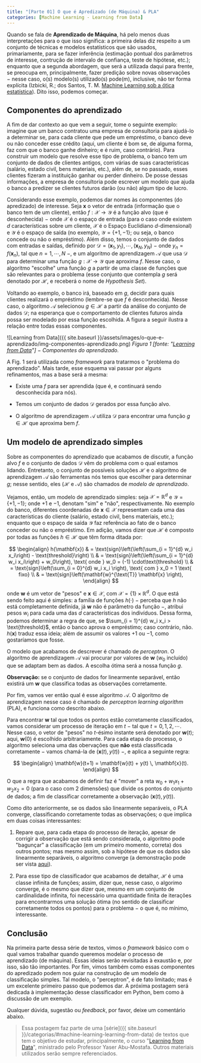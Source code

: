 ```yaml
---
title: "[Parte 01] O que é Apredizado (de Máquina) & PLA"
categories: [Machine Learning - Learning from Data]
---
```




Quando se fala de **Aprendizado de Máquina**, há pelo menos duas interpretações para o que isso significa: a primeira delas diz respeito a um conjunto de técnicas e modelos estatísticos que são usados, primariamente, para se fazer inferência (estimação pontual dos parâmetros de interesse, contrução de intervalo de confiança, teste de hipótese, etc.); enquanto que a segunda abordagem, que será a utilizada daqui para frente, se preocupa em, principalmente, fazer predição sobre novas observações $-$ nesse caso, o(s) modelo(s) utilizado(s) pode(m), inclusive, não ter forma explícita (Izbicki, R.; dos Santos, T. M. [Machine Learning sob a ótica estatística](http://www.work.caltech.edu/telecourse.html)). Dito isso, podemos começar.

## Componentes do aprendizado

A fim de dar contexto ao que vem a seguir, tome o seguinte exemplo: imagine que um banco contratou uma empresa de consultoria para ajudá-lo a determinar se, para cada cliente que pede um empréstimo, o banco deve ou não conceder esse crédito (aqui, um cliente é bom se, de alguma forma, faz com que o banco ganhe dinheiro; e é ruim, caso contrário). Para construir um modelo que resolve esse tipo de problema, o banco tem um conjunto de dados de clientes antigos, com várias de suas características (salário, estado civil, bens materiais, etc.), além de, se no passado, esses clientes fizeram a instituição ganhar ou perder dinheiro. De posse dessas informações, a empresa de consultoria pode escrever um modelo que ajuda o banco a predizer se clientes futuros darão (ou não) algum tipo de lucro.

Considerando esse exemplo, podemos dar nomes às componentes (do apredizado) de interesse. Seja $\mathbf{x}$ o vetor de entrada (informação que o banco tem de um cliente), então $f: \mathcal{X} \longrightarrow \mathcal{Y}$ é a função alvo (que é desconhecida) $-$ onde $\mathcal{X}$ é o espaço de entrada (para o caso onde existem $d$ características sobre um cliente, $\mathcal{X}$ é o Espaço Euclidiano $d$-dimensional) e $\mathcal{Y}$ é o espaço de saída (no exemplo, $\mathcal{Y} = \lbrace +1, -1 \rbrace$; ou seja, o banco concede ou não o empréstimo). Além disso, temos o conjunto de dados com entradas e saídas, definido por $\mathcal{D} = (\mathbf{x}_1, y_1), \cdots, (\mathbf{x}_N, y_N)$ $-$ onde $y_n = f(\mathbf{x}_n)$, tal que $n = 1, \cdots, N$ $-$, e um algoritmo de aprendizagem $\mathcal{A}$ que usa $\mathcal{D}$ para determinar uma função $g: \mathcal{X} \longrightarrow \mathcal{Y}$ que aproxima $f$. Nesse caso, o algoritmo "escolhe" uma função $g$ a partir de uma classe de funções que são relevantes para o problema (esse conjunto que contempla $g$ será denotado por $\mathcal{H}$, e receberá o nome de *Hypothesis Set*).

Voltando ao exemplo, o banco irá, baseado em $g$, decidir para quais clientes realizará o empréstimo (lembre-se que $f$ é desconhecida). Nesse caso, o algoritmo $\mathcal{A}$ selecionou $g \in \mathcal{H}$ a partir da análise do conjunto de dados $\mathcal{D}$; na esperança que o comportamento de clientes futuros ainda possa ser modelado por essa função escolhida. A figura a seguir ilustra a relação entre todas essas componentes.

![Learning from Data]({{ site.baseurl }}/assets/images/o-que-e-aprendizado/img-componentes-aprendizado.png)
*Figura 1 \[fonte: "[Learning from Data](http://www.work.caltech.edu/textbook.html)"\] $-$ Componentes do aprendizado.*

A Fig. 1 será utilizada como *framework* para tratarmos o "problema do aprendizado". Mais tarde, esse esquema vai passar por alguns refinamentos, mas a base será a mesma: 

+ Existe uma $f$ para ser aprendida (que é, e continuará sendo desconhecida para nós).

+ Temos um conjunto de dados $\mathcal{D}$ gerados por essa função alvo.

+ O algoritmo de aprendizagem $\mathcal{A}$ utiliza $\mathcal{D}$ para encontrar uma função $g \in \mathcal{H}$ que aproxima bem $f$. 

## Um modelo de aprendizado simples

Sobre as componentes do aprendizado que acabamos de discutir, a função alvo $f$ e o conjunto de dados $\mathcal{D}$ vêm do problema com o qual estamos lidando. Entretanto, o conjunto de possíveis soluções $\mathcal{H}$ e o algoritmo de aprendizagem $\mathcal{A}$ são ferramentas nós temos que escolher para determinar $g$; nesse sentido, eles ($\mathcal{H}$ e $\mathcal{A}$) são chamados de *modelo de aprendizado*.

Vejamos, então, um modelo de aprendizado simples: seja $\mathcal{X} = \mathbb{R}^d$ e $\mathcal{Y} = \lbrace +1, -1 \rbrace$; onde $+1$ e $-1$, denotam "sim" e "não", respectivamente. No exemplo do banco, diferentes coordenadas de $\mathbf{x} \in \mathcal{X}$ representam cada uma das características do cliente (salário, estado civil, bens materiais, etc.); enquanto que o espaço de saída $\mathcal{Y}$ faz referência ao fato de o banco conceder ou não o empréstimo. Em adição, vamos dizer que $\mathcal{H}$ é composto por todas as funções $h \in \mathcal{H}$ que têm forma ditada por:

$$
\begin{align}
h(\mathbf{x}) & = \text{sign}\left(\left(\sum_{i = 1}^{d} w_i x_i\right) - \text{threshold}\right) \\
              & = \text{sign}\left(\left(\sum_{i = 1}^{d} w_i x_i\right) + w_0\right), \text{ onde } w_0 = (-1) \cdot\text{threshold} \\
              & = \text{sign}\left(\sum_{i = 0}^{d} w_i x_i \right), \text{ com } x_0 = 1 \text{ fixo} \\
              & = \text{sign}\left(\mathbf{w}^{\text{T}} \mathbf{x} \right),
\end{align}
$$

onde $\mathbf{w}$ é um vetor de "pesos" e $\mathbf{x} \in \mathcal{X}$, com $\mathcal{X} = \lbrace 1 \rbrace \times \mathbb{R}^d$. O que está sendo feito aqui é simples: a família de funções $h(\cdot)$ $-$ perceba que $h$ não está completamente definida, já $\textbf{w}$ não é parâmetro da função $-$, atribui pesos $w_i$ para cada uma das $d$ características dos indivíduos. Dessa forma, podemos determinar a regra de que, se $\sum_{i = 1}^{d} w_i x_i > \text{threshold}$, então o banco aprova o empréstimo; caso contrário, não. $h(\mathbf{x})$ traduz essa ideia; além de assumir os valores $+1$ ou $-1$, como gostaríamos que fosse.

O modelo que acabamos de descrever é chamado de *perceptron*. O algoritmo de aprendizagem $\mathcal{A}$ vai procurar por valores de $\mathbf{w}$ ($w_0$ incluído) que se adaptam bem as dados. A escolha ótima será a nossa função $g$.

**Observação:** se o conjunto de dados for linearmente separável, então existirá um $\mathbf{w}$ que classifica todas as observações corretamente.

Por fim, vamos ver então qual é esse algoritmo $\mathcal{A}$. O algoritmo de aprendizagem nesse caso é chamado de *perceptron learning algorithm* (PLA), e funciona como descrito abaixo.

Para encontrar $\mathbf{w}$ tal que todos os pontos estão corretamente classificados, vamos considerar um processo de iteração em $t$ $-$ tal que $t = 0, 1, 2, \cdots$. Nesse caso, o vetor de "pesos" no $t$-ésimo instante será denotado por $\mathbf{w}(t)$; aqui, $\mathbf{w}(0)$ é escolhido arbitrariamente. Para cada etapa do processo, o algoritmo seleciona uma das obervações que **não** está classificada corretamente $-$ vamos chamá-la de $(\mathbf{x}(t), y(t))$ $-$, e aplica a seguinte regra:

$$
\begin{align}
\mathbf{w}(t+1) = \mathbf{w}(t) + y(t) \, \mathbf{x}(t).
\end{align}
$$

O que a regra que acabamos de definir faz é "mover" a reta $w_0 + w_1 x_1 + w_2 x_2 = 0$ (para o caso com $2$ dimensões) que divide os pontos do conjunto de dados; a fim de classificar corretamente a observação $(\mathbf{x}(t), y(t))$. 

Como dito anteriormente, se os dados são linearmente separáveis, o PLA converge, classificando corretamente todas as observações; o que implica em duas coisas interessantes:

1. Repare que, para cada etapa do processo de iteração, apesar de corrigir a observação que está sendo considerada, o algoritmo pode "bagunçar" a classificação (em um primeiro momento, correta) dos outros pontos; mas mesmo assim, sob a hipótese de que os dados são linearmente separáveis, o algoritmo converge (a demonstração pode ser vista [aqui](http://www.cs.columbia.edu/~mcollins/courses/6998-2012/notes/perc.converge.pdf)).

2. Para esse tipo de classificador que acabamos de detalhar, $\mathcal{H}$ é uma classe infinita de funções; assim, dizer que, nesse caso, o algorimo converge, é o mesmo que dizer que, mesmo em um conjunto de cardinalidade infinita, foi necessário uma quantidade finita de iterações para encontrarmos uma solução ótima (no sentido de classificar corretamente todos os pontos) para o problema $-$ o que é, no mínimo, interessante.

## Conclusão

Na primeira parte dessa série de textos, vimos o *framework* básico com o qual vamos trabalhar quando queremos modelar o processo de aprendizado (de máquina). Essas ideias serão revisitadas à exaustão e, por isso, são tão importantes. Por fim, vimos também como essas componentes do apredizado podem nos guiar na construção de um modelo de classificação simples. Tal modelo, o "perceptron", é de fato limitado; mas é um excelente primeiro passo que podemos dar. A próxima postagem será dedicada à implementação desse classificador em Python, bem como à discussão de um exemplo.

Qualquer dúvida, sugestão ou *feedback*, por favor, deixe um comentário abaixo.

> Essa postagem faz parte de uma [série]({{ site.baseurl }}/categorias/#machine-learning-learning-from-data) de textos que tem o objetivo de estudar, principalmente, o curso "[Learning from Data](http://www.work.caltech.edu/telecourse.html)", ministrado pelo Professor Yaser Abu-Mostafa. Outros materiais utilizados serão sempre referenciados.
